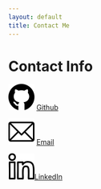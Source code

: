 ```yaml
---
layout: default
title: Contact Me
---
```


<h1>Contact Info </h1>
<p><img class="img-fluid" src="img/logos/github-resize.png" alt="github"> <a href="https://github.com/Jack-JB"> Github</a></p>

<p><img class="img-fluid" src="img/logos/mail-resize.png" alt="mail"> <a href="mailto:jackjb94@gmail.com"> Email</a></p>

<p><img class="img-fluid" src="img/logos/linkedin-resize.png" alt="linkedin"><a href="https://www.linkedin.com/in/jack-burrows-067b7b193/">LinkedIn</a></p>